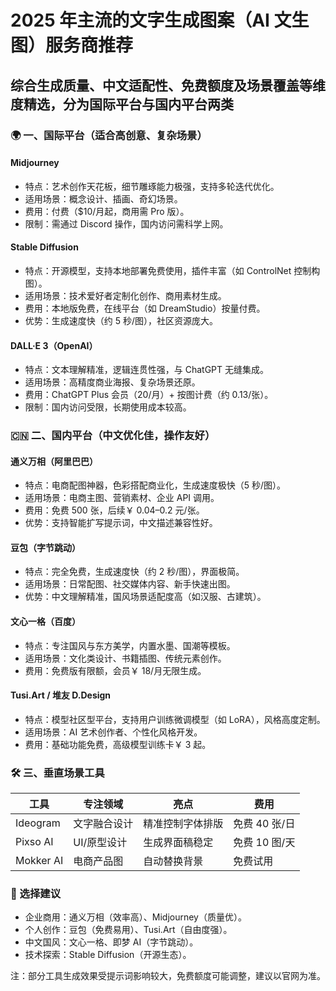 # 2025 年主流的文字生成图案（AI 文生图）服务商推荐

## 综合生成质量、中文适配性、免费额度及场景覆盖等维度精选，分为国际平台与国内平台两类

### 🌍 一、国际平台（适合高创意、复杂场景）

#### Midjourney

- 特点：艺术创作天花板，细节雕琢能力极强，支持多轮迭代优化。
- 适用场景：概念设计、插画、奇幻场景。
- 费用：付费（$10/月起，商用需 Pro 版）。
- 限制：需通过 Discord 操作，国内访问需科学上网。

#### Stable Diffusion

- 特点：开源模型，支持本地部署免费使用，插件丰富（如 ControlNet 控制构图）。
- 适用场景：技术爱好者定制化创作、商用素材生成。
- 费用：本地版免费，在线平台（如 DreamStudio）按量付费。
- 优势：生成速度快（约 5 秒/图），社区资源庞大。

#### DALL·E 3（OpenAI）

- 特点：文本理解精准，逻辑连贯性强，与 ChatGPT 无缝集成。
- 适用场景：高精度商业海报、复杂场景还原。
- 费用：ChatGPT Plus 会员（20/月）+ 按图计费（约 0.13/张）。
- 限制：国内访问受限，长期使用成本较高。

### 🇨🇳 二、国内平台（中文优化佳，操作友好）

#### 通义万相（阿里巴巴）

- 特点：电商配图神器，色彩搭配商业化，生成速度极快（5 秒/图）。
- 适用场景：电商主图、营销素材、企业 API 调用。
- 费用：免费 500 张，后续￥ 0.04–0.2 元/张。
- 优势：支持智能扩写提示词，中文描述兼容性好。

#### 豆包（字节跳动）

- 特点：完全免费，生成速度快（约 2 秒/图），界面极简。
- 适用场景：日常配图、社交媒体内容、新手快速出图。
- 优势：中文理解精准，国风场景适配度高（如汉服、古建筑）。

#### 文心一格（百度）

- 特点：专注国风与东方美学，内置水墨、国潮等模板。
- 适用场景：文化类设计、书籍插图、传统元素创作。
- 费用：免费版有限额，会员￥ 18/月无限生成。

#### Tusi.Art / 堆友 D.Design

- 特点：模型社区型平台，支持用户训练微调模型（如 LoRA），风格高度定制。
- 适用场景：AI 艺术创作者、个性化风格开发。
- 费用：基础功能免费，高级模型训练卡￥ 3 起。

### 🛠️ 三、垂直场景工具

| 工具      | 专注领域     | 亮点             | 费用          |
| --------- | ------------ | ---------------- | ------------- |
| Ideogram  | 文字融合设计 | 精准控制字体排版 | 免费 40 张/日 |
| Pixso AI  | UI/原型设计  | 生成界面稿稳定   | 免费 10 图/天 |
| Mokker AI | 电商产品图   | 自动替换背景     | 免费试用      |

### 💎 选择建议

- 企业商用：通义万相（效率高）、Midjourney（质量优）。
- 个人创作：豆包（免费易用）、Tusi.Art（自由度强）。
- 中文国风：文心一格、即梦 AI（字节跳动）。
- 技术探索：Stable Diffusion（开源生态）。

注：部分工具生成效果受提示词影响较大，免费额度可能调整，建议以官网为准。
